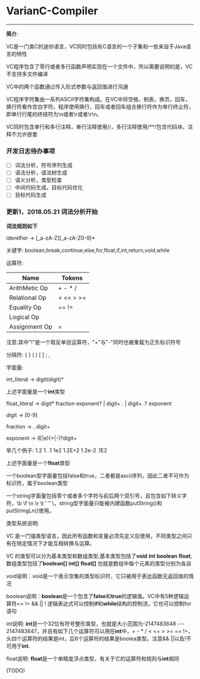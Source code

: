 # VarianC-Compiler

---

**简介**:

VC是一门类C的迷你语言，VC同时包括有C语言的一个子集和一些来自于Java语言的特性

VC程序包含了零行或者多行函数声明实现在一个文件中，所以需要说明的是，VC不支持多文件编译

VC中的两个函数通过传入形式参数与返回值进行沟通

VC程序字符集由一系列ASCII字符集构成。在VC中将空格，制表，换页，回车，换行符看作空白字符。程序使用换行，回车或者回车组合换行符作为单行终止符，即单行行尾的终结符为\n或者\r或者\r\n。

VC同时包含单行和多行注释，单行注释使用//，多行注释使用/**/包含代码块，注释不允许嵌套

### 开发日志待办事项

- [ ] 词法分析，符号序列生成
- [ ] 语法分析，语法树生成
- [ ] 语义分析，类型检查
- [ ] 中间代码生成，目标代码优化
- [ ] 目标代码生成 

### 更新1，2018.05.21 词法分析开始

**词法规则如下**

identifier -> [_a-zA-Z][_a-zA-Z0-9]*

关键字: boolean,break,continue,else,for,float,if,int,return,void,while

运算符:

Name         |Tokens     
------------|----------
ArithMetic Op| + - * /   
Relational Op| < <= > >= 
Equality Op  | == !=     
Logical Op   | || && !   
Assignment Op| =         
注意:其中"!"是一个取反单目运算符，"+"与"-"同时也被重载为正负标识符号

分隔符: { } ( ) [ ] ; ,

字面量:

int_literal -> digit(digit)*

上述字面量是一个**int**类型

float_literal ->  digit* fraction exponent?
				| digit+ .
				| digit+ .? exponent

digit -> [0-9]

fraction -> . digit+

exponent -> (E|e)(+|-)?digit+

举几个例子: 1.2 1. .1 1e2 1.2E+2 1.2e-2 .1E2

上述字面量是一个**float**类型

一个boolean型字面量包括false和true，二者都是ascii序列，因此二者不可作为标识符，属于boolean类型

一个string字面量包括零个或者多个字符与前后两个双引号，且包含如下转义字符，\b \f \n \r \t \' \" \\，string型字面量只能被内建函数putString()和putStringLn()使用。

类型系统说明:

VC 是一门强类型语言，因此所有函数和变量必须先定义后使用，不同类型之间只有在特定情况下才能互相转换与运算。

VC 的类型可以分为基本类型和数组类型;基本类型包括了**void**
 **int** **boolean** **float**;数组类型包括了**boolean[]**
 **int[]** **float[]** 也就是数组中每个元素的类型分别为各自

void说明：void是一个表示空集的类型标识符，它只被用于表达函数无返回值的情况

boolean说明：**boolean**是一个包含了**false**和**true**的逻辑值。VC中有5种逻辑运算符== != && || ! 逻辑表达式可以控制**if**和**while**结构的控制流，它也可以控制for语句

int说明: **int**是一个32位有符号整形类型，也就是大小范围为-2147483648 --- 2147483647，并且有如下几个运算符可以用在**int**中，+ - * / < <= > >= == !=，头四个运算符的结果是int，后6个运算符的结果是boolea类型。注意&& ||以及!不可用于**int**.

float说明: **float**是一个单精度浮点类型，有关于它的运算符和规则与**int**相同

(TODO)




